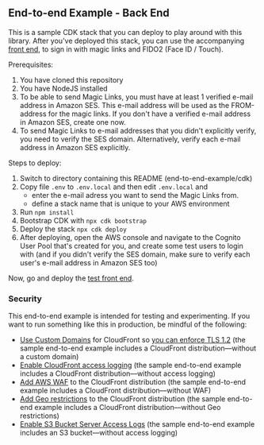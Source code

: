 ## End-to-end Example - Back End

This is a sample CDK stack that you can deploy to play around with this library. After you've deployed this stack, you can use the accompanying [front end](../client/), to sign in with magic links and FIDO2 (Face ID / Touch).

Prerequisites:

1. You have cloned this repository
1. You have NodeJS installed
1. To be able to send Magic Links, you must have at least 1 verified e-mail address in Amazon SES. This e-mail address will be used as the FROM-address for the magic links. If you don't have a verified e-mail address in Amazon SES, create one now.
1. To send Magic Links to e-mail addresses that you didn't explicitly verify, you need to verify the SES domain. Alternatively, verify each e-mail address in Amazon SES explicitly.

Steps to deploy:

1. Switch to directory containing this README (end-to-end-example/cdk)
1. Copy file `.env` to `.env.local` and then edit `.env.local` and
   - enter the e-mail adress you want to send the Magic Links from.
   - define a stack name that is unique to your AWS environment
1. Run `npm install`
1. Bootstrap CDK with `npx cdk bootstrap`
1. Deploy the stack `npx cdk deploy`
1. After deploying, open the AWS console and navigate to the Cognito User Pool that's created for you, and create some test users to login with (and if you didn't verify the SES domain, make sure to verify each user's e-mail address in Amazon SES too)

Now, go and deploy the [test front end](../client/).

### Security

This end-to-end example is intended for testing and experimenting. If you want to run something like this in production, be mindful of the following:

- [Use Custom Domains](https://docs.aws.amazon.com/AmazonCloudFront/latest/DeveloperGuide/using-https-cloudfront-to-custom-origin.html) for CloudFront so [you can enforce TLS 1.2](https://docs.aws.amazon.com/AmazonCloudFront/latest/DeveloperGuide/secure-connections-supported-viewer-protocols-ciphers.html) (the sample end-to-end example includes a CloudFront distribution––without a custom domain)
- [Enable CloudFront access logging](https://docs.aws.amazon.com/AmazonCloudFront/latest/DeveloperGuide/AccessLogs.html) (the sample end-to-end example includes a CloudFront distribution––without access logging)
- [Add AWS WAF](https://docs.aws.amazon.com/waf/latest/developerguide/cloudfront-features.html) to the CloudFront distribution (the sample end-to-end example includes a CloudFront distribution––without WAF)
- [Add Geo restrictions](https://docs.aws.amazon.com/AmazonCloudFront/latest/DeveloperGuide/georestrictions.html) to the CloudFront distribution (the sample end-to-end example includes a CloudFront distribution––without Geo restrictions)
- [Enable S3 Bucket Server Access Logs](https://docs.aws.amazon.com/AmazonS3/latest/userguide/ServerLogs.html) (the sample end-to-end example includes an S3 bucket––without access logging)
